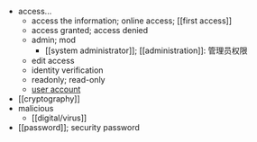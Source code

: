 - access...
    - access the information; online access; [[first access]]
    - access granted; access denied
    - admin; mod
        - [[system administrator]]; [[administration]]: 管理员权限
    - edit access
    - identity verification
    - readonly; read-only
    - [user account](https://workflowy.com/#/4ca6506c76e1)
- [[cryptography]]
- malicious
    - [[digital/virus]]
- [[password]]; security password

